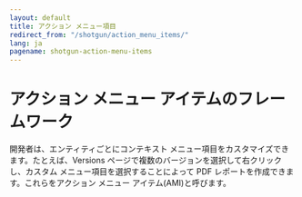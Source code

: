 ```yaml
---
layout: default
title: アクション メニュー項目
redirect_from: "/shotgun/action_menu_items/"
lang: ja
pagename: shotgun-action-menu-items
---
```


# アクション メニュー アイテムのフレームワーク

開発者は、エンティティごとにコンテキスト メニュー項目をカスタマイズできます。たとえば、Versions ページで複数のバージョンを選択して右クリックし、カスタム メニュー項目を選択することによって PDF レポートを作成できます。これらをアクション メニュー アイテム(AMI)と呼びます。
